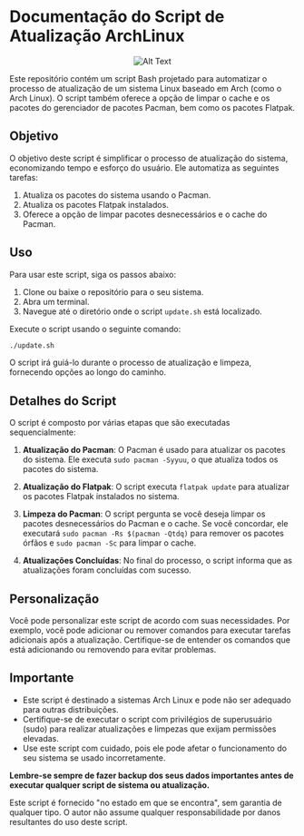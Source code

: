 # Documentação do Script de Atualização ArchLinux

<div align="center">
  
![Alt Text](https://media.giphy.com/media/hkqefnFjn2MWVl6xvq/giphy.gif)

</div>

Este repositório contém um script Bash projetado para automatizar o processo de atualização de um sistema Linux baseado em Arch (como o Arch Linux). O script também oferece a opção de limpar o cache e os pacotes do gerenciador de pacotes Pacman, bem como os pacotes Flatpak.

## Objetivo

O objetivo deste script é simplificar o processo de atualização do sistema, economizando tempo e esforço do usuário. Ele automatiza as seguintes tarefas:

1. Atualiza os pacotes do sistema usando o Pacman.
2. Atualiza os pacotes Flatpak instalados.
3. Oferece a opção de limpar pacotes desnecessários e o cache do Pacman.

## Uso

Para usar este script, siga os passos abaixo:

1. Clone ou baixe o repositório para o seu sistema.
2. Abra um terminal.
3. Navegue até o diretório onde o script `update.sh` está localizado.

Execute o script usando o seguinte comando:

```bash
./update.sh
```

O script irá guiá-lo durante o processo de atualização e limpeza, fornecendo opções ao longo do caminho.

## Detalhes do Script

O script é composto por várias etapas que são executadas sequencialmente:

1. **Atualização do Pacman**: O Pacman é usado para atualizar os pacotes do sistema. Ele executa `sudo pacman -Syyuu`, o que atualiza todos os pacotes do sistema.

2. **Atualização do Flatpak**: O script executa `flatpak update` para atualizar os pacotes Flatpak instalados no sistema.

3. **Limpeza do Pacman**: O script pergunta se você deseja limpar os pacotes desnecessários do Pacman e o cache. Se você concordar, ele executará `sudo pacman -Rs $(pacman -Qtdq)` para remover os pacotes órfãos e `sudo pacman -Sc` para limpar o cache.

4. **Atualizações Concluídas**: No final do processo, o script informa que as atualizações foram concluídas com sucesso.

## Personalização

Você pode personalizar este script de acordo com suas necessidades. Por exemplo, você pode adicionar ou remover comandos para executar tarefas adicionais após a atualização. Certifique-se de entender os comandos que está adicionando ou removendo para evitar problemas.

## Importante

- Este script é destinado a sistemas Arch Linux e pode não ser adequado para outras distribuições.
- Certifique-se de executar o script com privilégios de superusuário (sudo) para realizar atualizações e limpezas que exijam permissões elevadas.
- Use este script com cuidado, pois ele pode afetar o funcionamento do seu sistema se usado incorretamente.

**Lembre-se sempre de fazer backup dos seus dados importantes antes de executar qualquer script de sistema ou atualização.**

Este script é fornecido "no estado em que se encontra", sem garantia de qualquer tipo. O autor não assume qualquer responsabilidade por danos resultantes do uso deste script.

